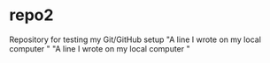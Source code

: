 # repo2
Repository for testing my Git/GitHub setup
"A line I wrote on my local computer  " 
"A line I wrote on my local computer  " 
